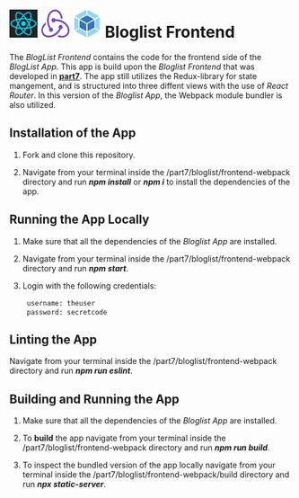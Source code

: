 <h1>
<img src="https://raw.githubusercontent.com/katerina-tziala/fullstackopen2019/master/documentation_images/react_logo.png" alt="react logo" width="50" height="50">
<img src="https://raw.githubusercontent.com/katerina-tziala/fullstackopen2019/master/documentation_images/redux_logo.png" alt="redux logo" width="50" height="50">
<img src="https://raw.githubusercontent.com/katerina-tziala/fullstackopen2019/master/documentation_images/webpack_logo.png" alt="webapck logo" width="50" height="50">
Bloglist Frontend<br/>
</h1>

The *BlogList Frontend* contains the code for the frontend side of the *BlogList App*.  This app is build upon the *Bloglist Frontend* that was developed in [**part7**](https://github.com/katerina-tziala/fullstackopen2019/tree/master/part7/bloglist/frontend). The app still utilizes the Redux-library for state mangement, and is structured into three diffent views with the use of *React Router*. In this version of the *Bloglist App*, the Webpack module bundler is also utilized.


## Installation of the App

1. Fork and clone this repository.

2. Navigate from your terminal inside the /part7/bloglist/frontend-webpack directory and run ***npm install*** or ***npm i*** to install the dependencies of the app.


## Running the App Locally

1. Make sure that all the dependencies of the *Bloglist App* are installed.

2. Navigate from your terminal inside the /part7/bloglist/frontend-webpack directory and run ***npm start***.

3. Login with the following credentials:

        username: theuser
        password: secretcode


## Linting the App

Navigate from your terminal inside the /part7/bloglist/frontend-webpack directory and run ***npm run eslint***.


## Building and Running the App

1. Make sure that all the dependencies of the *Bloglist App* are installed.

2. To **build** the app navigate from your terminal inside the /part7/bloglist/frontend-webpack directory and run ***npm run build***.

3. To inspect the bundled version of the app locally navigate from your terminal inside the /part7/bloglist/frontend-webpack/build directory and run ***npx static-server***.